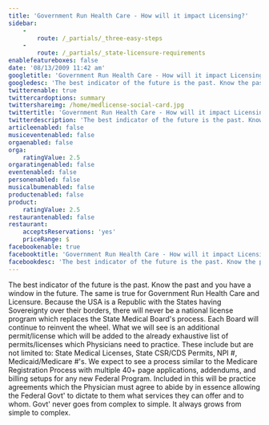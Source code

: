 ```yaml
---
title: 'Government Run Health Care - How will it impact Licensing?'
sidebar:
    -
        route: /_partials/_three-easy-steps
    -
        route: /_partials/_state-licensure-requirements
enablefeatureboxes: false
date: '08/13/2009 11:42 am'
googletitle: 'Government Run Health Care - How will it impact Licensing?'
googledesc: 'The best indicator of the future is the past. Know the past and you have a window in the future. Because the USA is a Republic with the States having Sovereignty over their borders, there will never be a national license program which replaces the State Medical Board''s process.'
twitterenable: true
twittercardoptions: summary
twittershareimg: /home/medlicense-social-card.jpg
twittertitle: 'Government Run Health Care - How will it impact Licensing?'
twitterdescription: 'The best indicator of the future is the past. Know the past and you have a window in the future. Because the USA is a Republic with the States having Sovereignty over their borders, there will never be a national license program which replaces the State Medical Board''s process.'
articleenabled: false
musiceventenabled: false
orgaenabled: false
orga:
    ratingValue: 2.5
orgaratingenabled: false
eventenabled: false
personenabled: false
musicalbumenabled: false
productenabled: false
product:
    ratingValue: 2.5
restaurantenabled: false
restaurant:
    acceptsReservations: 'yes'
    priceRange: $
facebookenable: true
facebooktitle: 'Government Run Health Care - How will it impact Licensing?'
facebookdesc: 'The best indicator of the future is the past. Know the past and you have a window in the future. Because the USA is a Republic with the States having Sovereignty over their borders, there will never be a national license program which replaces the State Medical Board''s process.'
---
```


<p>The best indicator of the future is the past. Know the past and you have a window in the future. The same is true for Government Run Health Care and Licensure. Because the USA is a Republic with the States having Sovereignty over their borders, there will never be a national license program which replaces the State Medical Board's process. Each Board will continue to reinvent the wheel. What we will see is an additional permit/license which will be added to the already exhaustive list of permits/licenses which Physicians need to practice. These include but are not limited to: State Medical Licenses, State CSR/CDS Permits, NPI #, Medicaid/Medicare #'s. We expect to see a process similar to the Medicare Registration Process with multiple 40+ page applications, addendums, and billing setups for any new Federal Program. Included in this will be practice agreements which the Physician must agree to abide by in essence allowing the Federal Govt' to dictate to them what services they can offer and to whom. Govt' never goes from complex to simple. It always grows from simple to complex.</p>